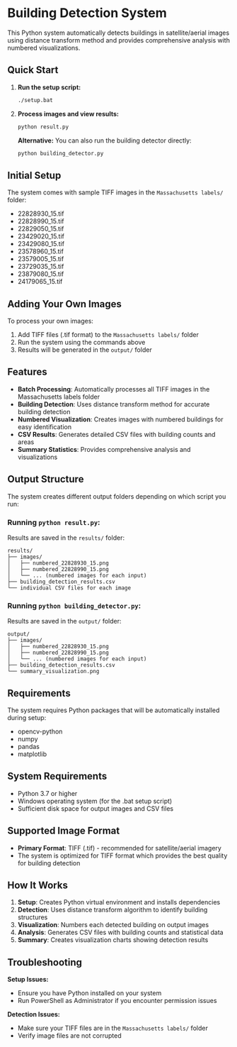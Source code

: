 # Building Detection System

This Python system automatically detects buildings in satellite/aerial images using distance transform method and provides comprehensive analysis with numbered visualizations.

## Quick Start

1. **Run the setup script:**
   ```bash
   ./setup.bat
   ```

2. **Process images and view results:**
   ```bash
   python result.py
   ```
   
   **Alternative:** You can also run the building detector directly:
   ```bash
   python building_detector.py
   ```

## Initial Setup

The system comes with sample TIFF images in the `Massachusetts labels/` folder:
- 22828930_15.tif
- 22828990_15.tif
- 22829050_15.tif
- 23429020_15.tif
- 23429080_15.tif
- 23578960_15.tif
- 23579005_15.tif
- 23729035_15.tif
- 23879080_15.tif
- 24179065_15.tif

## Adding Your Own Images

To process your own images:
1. Add TIFF files (.tif format) to the `Massachusetts labels/` folder
2. Run the system using the commands above
3. Results will be generated in the `output/` folder

## Features

- **Batch Processing**: Automatically processes all TIFF images in the Massachusetts labels folder
- **Building Detection**: Uses distance transform method for accurate building detection
- **Numbered Visualization**: Creates images with numbered buildings for easy identification
- **CSV Results**: Generates detailed CSV files with building counts and areas
- **Summary Statistics**: Provides comprehensive analysis and visualizations

## Output Structure

The system creates different output folders depending on which script you run:

### Running `python result.py`:
Results are saved in the `results/` folder:
```
results/
├── images/
│   ├── numbered_22828930_15.png
│   ├── numbered_22828990_15.png
│   └── ... (numbered images for each input)
├── building_detection_results.csv
└── individual CSV files for each image
```

### Running `python building_detector.py`:
Results are saved in the `output/` folder:
```
output/
├── images/
│   ├── numbered_22828930_15.png
│   ├── numbered_22828990_15.png
│   └── ... (numbered images for each input)
├── building_detection_results.csv
└── summary_visualization.png
```

## Requirements

The system requires Python packages that will be automatically installed during setup:
- opencv-python
- numpy
- pandas
- matplotlib

## System Requirements

- Python 3.7 or higher
- Windows operating system (for the .bat setup script)
- Sufficient disk space for output images and CSV files

## Supported Image Format

- **Primary Format**: TIFF (.tif) - recommended for satellite/aerial imagery
- The system is optimized for TIFF format which provides the best quality for building detection

## How It Works

1. **Setup**: Creates Python virtual environment and installs dependencies
2. **Detection**: Uses distance transform algorithm to identify building structures
3. **Visualization**: Numbers each detected building on output images
4. **Analysis**: Generates CSV files with building counts and statistical data
5. **Summary**: Creates visualization charts showing detection results

## Troubleshooting

**Setup Issues:**
- Ensure you have Python installed on your system
- Run PowerShell as Administrator if you encounter permission issues

**Detection Issues:**
- Make sure your TIFF files are in the `Massachusetts labels/` folder
- Verify image files are not corrupted